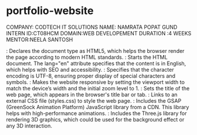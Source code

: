 # portfolio-website
COMPANY: CODTECH IT SOLUTIONS 
NAME: NAMRATA POPAT GUND
INTERN ID:CT08HCM
DOMAIN:WEB DEVELOPEMENT
DURATION :4 WEEKS
MENTOR:NEELA SANTOSH

<!DOCTYPE html>: Declares the document type as HTML5, which helps the browser render the page according to modern HTML standards.
<html lang="en">: Starts the HTML document. The lang="en" attribute specifies that the content is in English, which helps with SEO and accessibility.
<meta charset="UTF-8">: Specifies that the character encoding is UTF-8, ensuring proper display of special characters and symbols.
<meta name="viewport" content="width=device-width, initial-scale=1.0">: Makes the website responsive by setting the viewport width to match the device’s width and the initial zoom level to 1.
<title>Portfolio Website</title>: Sets the title of the web page, which appears in the browser's title bar or tab.
<link rel="stylesheet" href="styles.css">: Links to an external CSS file (styles.css) to style the web page.
<script src="https://cdnjs.cloudflare.com/ajax/libs/gsap/3.12.2/gsap.min.js"></script>: Includes the GSAP (GreenSock Animation Platform) JavaScript library from a CDN. This library helps with high-performance animations.
<script src="https://cdnjs.cloudflare.com/ajax/libs/three.js/r134/three.min.js"></script>: Includes the Three.js library for rendering 3D graphics, which could be used for the background effect or any 3D interaction.
